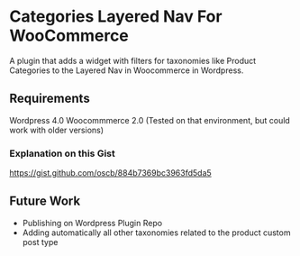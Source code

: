 # Categories Layered Nav For WooCommerce
A plugin that adds a widget with filters for taxonomies like Product Categories to the Layered Nav in Woocommerce in Wordpress.

## Requirements
Wordpress 4.0
Woocommmerce 2.0
(Tested on that environment, but could work with older versions)

### Explanation on this Gist
https://gist.github.com/oscb/884b7369bc3963fd5da5

## Future Work
- Publishing on Wordpress Plugin Repo
- Adding automatically all other taxonomies related to the product custom post type


